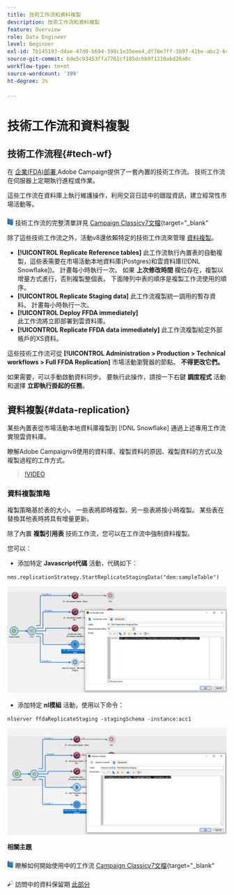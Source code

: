 ```yaml
---
title: 技術工作流和資料複製
description: 技術工作流和資料複製
feature: Overview
role: Data Engineer
level: Beginner
exl-id: 7b145193-d4ae-47d0-b694-398c1e35eee4,df76e7ff-3b97-41be-abc2-640748680ff3
source-git-commit: 6de5c93453ffa7761cf185dcbb9f1210abd26a0c
workflow-type: tm+mt
source-wordcount: '399'
ht-degree: 3%

---
```


# 技術工作流和資料複製

## 技術工作流程{#tech-wf}

在 [企業(FDA)部署](enterprise-deployment.md),Adobe Campaign提供了一套內置的技術工作流。 技術工作流在伺服器上定期執行進程或作業。

這些工作流在資料庫上執行維護操作，利用交貨日誌中的跟蹤資訊，建立經常性市場活動等。

![](../assets/do-not-localize/book.png) 技術工作流的完整清單詳見 [Campaign Classicv7文檔](https://experienceleague.adobe.com/docs/campaign-classic/using/automating-with-workflows/advanced-management/about-technical-workflows.html){target=&quot;_blank&quot;

除了這些技術工作流之外，活動v8還依賴特定的技術工作流來管理 [資料複製](#data-replication)。

* **[!UICONTROL Replicate Reference tables]**
此工作流執行內置表的自動複製，這些表需要在市場活動本地資料庫(Postgres)和雲資料庫([!DNL Snowflake])。 計畫每小時執行一次。 如果 **上次修改時間** 欄位存在，複製以增量方式進行，否則複製整個表。 下面陣列中表的順序是複製工作流使用的順序。
* **[!UICONTROL Replicate Staging data]**
此工作流複製統一調用的暫存資料。 計畫每小時執行一次。
* **[!UICONTROL Deploy FFDA immediately]**\
   此工作流將立即部署到雲資料庫。
* **[!UICONTROL Replicate FFDA data immediately]**
此工作流複製給定外部帳戶的XS資料。

這些技術工作流可從 **[!UICONTROL Administration > Production > Technical workflows > Full FFDA Replication]** 市場活動瀏覽器的節點。 **不得更改它們。**

如果需要，可以手動啟動資料同步。 要執行此操作，請按一下右鍵 **調度程式** 活動和選擇 **立即執行掛起的任務**。

## 資料複製{#data-replication}

某些內置表從市場活動本地資料庫複製到 [!DNL Snowflake] 通過上述專用工作流實現雲資料庫。

瞭解Adobe Campaignv8使用的資料庫、複製資料的原因、複製資料的方式以及複製過程的工作方式。

>[!VIDEO](https://video.tv.adobe.com/v/334460?quality=12)


### 資料複製策略

複製策略基於表的大小。 一些表將即時複製，另一些表將按小時複製。 某些表在替換其他表時將具有增量更新。

除了內置 **複製引用表** 技術工作流，您可以在工作流中強制資料複製。

您可以：

* 添加特定 **Javascript代碼** 活動，代碼如下：

```
nms.replicationStrategy.StartReplicateStagingData("dem:sampleTable")
```

![](assets/jscode.png)


* 添加特定 **nl模組** 活動，使用以下命令：

```
nlserver ffdaReplicateStaging -stagingSchema -instance:acc1
```

![](assets/nlmodule.png)


**相關主題**

![](../assets/do-not-localize/book.png) 瞭解如何開始使用中的工作流 [Campaign Classicv7文檔](https://experienceleague.adobe.com/docs/campaign-classic/using/automating-with-workflows/introduction/about-workflows.html?lang=en#automating-with-workflows){target=&quot;_blank&quot;

![](../assets/do-not-localize/glass.png) 訪問中的資料保留期 [此部分](../dev/datamodel-best-practices.md#data-retention)
